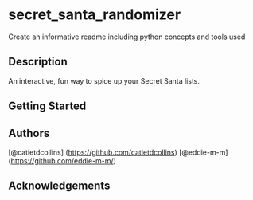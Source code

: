 # secret_santa_randomizer

Create an informative readme including python concepts and tools used

## Description

An interactive, fun way to spice up your Secret Santa lists.

## Getting Started

## Authors

[@catietdcollins] (https://github.com/catietdcollins)
[@eddie-m-m] (https://github.com/eddie-m-m/)

## Acknowledgements
